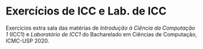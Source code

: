 # Exercícios de ICC e Lab. de ICC
Exercícios extra sala das matérias de *Introdução à Ciência da Computação 1* (ICC1) e *Laboratório de ICC1* do Bacharelado em Ciências de Computação, ICMC-USP 2020.
